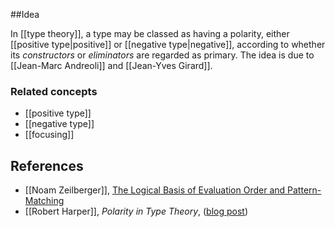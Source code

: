 ##Idea 

In [[type theory]], a type may be classed as having a polarity, either [[positive type|positive]] or [[negative type|negative]], according to whether its _constructors_ or _eliminators_ are regarded as primary. The idea is due to [[Jean-Marc Andreoli]] and [[Jean-Yves Girard]].

### Related concepts

* [[positive type]]
* [[negative type]]
* [[focusing]]

## References

* [[Noam Zeilberger]], [The Logical Basis of
Evaluation Order and Pattern-Matching](http://www.cs.cmu.edu/~rwh/theses/zeilberger.pdf)
* [[Robert Harper]], _Polarity in Type Theory_, ([blog post](https://existentialtype.wordpress.com/2012/08/25/polarity-in-type-theory/))